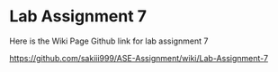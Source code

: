 # Lab Assignment 7

Here is the Wiki Page Github link for lab assignment 7

https://github.com/sakiii999/ASE-Assignment/wiki/Lab-Assignment-7
